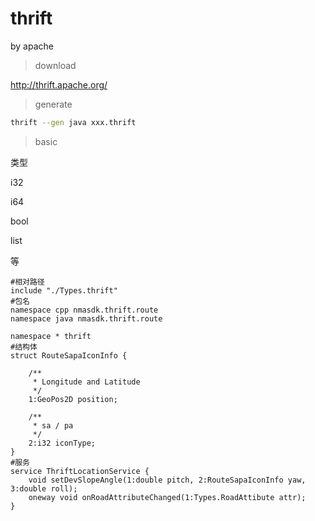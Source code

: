 # thrift

by apache

> download

http://thrift.apache.org/

> generate

``` bash
thrift --gen java xxx.thrift
```

> basic

类型

i32

i64

bool

list

等
``` thrift
#相对路径
include "./Types.thrift"
#包名
namespace cpp nmasdk.thrift.route
namespace java nmasdk.thrift.route

namespace * thrift
#结构体
struct RouteSapaIconInfo {

    /**
     * Longitude and Latitude
     */
    1:GeoPos2D position;

    /**
     * sa / pa
     */
    2:i32 iconType;
}
#服务
service ThriftLocationService {
	void setDevSlopeAngle(1:double pitch, 2:RouteSapaIconInfo yaw, 3:double roll);
	oneway void onRoadAttributeChanged(1:Types.RoadAttibute attr);
}

```